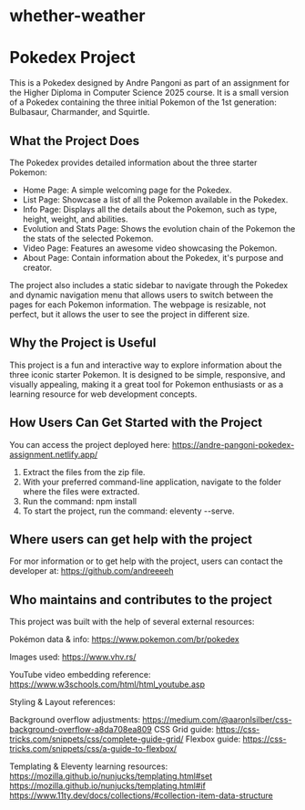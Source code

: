 # whether-weather
# Pokedex Project

This is a Pokedex designed by Andre Pangoni as part of an assignment for the Higher Diploma in Computer Science 2025 course.
It is a small version of a Pokedex containing the three initial Pokemon of the 1st generation: Bulbasaur, Charmander, and Squirtle.

## What the Project Does

The Pokedex provides detailed information about the three starter Pokemon:

- Home Page: A simple welcoming page for the Pokedex.
- List Page: Showcase a list of all the Pokemon available in the Pokedex.
- Info Page: Displays all the details about the Pokemon, such as type, height, weight, and abilities.
- Evolution and Stats Page: Shows the evolution chain of the Pokemon the the stats of the selected Pokemon.
- Video Page: Features an awesome video showcasing the Pokemon.
- About Page: Contain information about the Pokedex, it's purpose and creator.

The project also includes a static sidebar to navigate through the Pokedex and dynamic navigation menu that allows users to switch between the pages for each Pokemon information.
The webpage is resizable, not perfect, but it allows the user to see the project in different size.

## Why the Project is Useful

This project is a fun and interactive way to explore information about the three iconic starter Pokemon. It is designed to be simple, responsive, and visually appealing, making it a great tool for Pokemon enthusiasts or as a learning resource for web development concepts.

## How Users Can Get Started with the Project

You can access the project deployed here: https://andre-pangoni-pokedex-assignment.netlify.app/

1. Extract the files from the zip file.
2. With your preferred command-line application, navigate to the folder where the files were extracted.
3. Run the command: npm install
4. To start the project, run the command: eleventy --serve.

## Where users can get help with the project

For mor information or to get help with the project, users can contact the developer at: https://github.com/andreeeeh

## Who maintains and contributes to the project

This project was built with the help of several external resources:

Pokémon data & info:
https://www.pokemon.com/br/pokedex

Images used:
https://www.vhv.rs/

YouTube video embedding reference:
https://www.w3schools.com/html/html_youtube.asp

Styling & Layout references:

Background overflow adjustments: https://medium.com/@aaronlsilber/css-background-overflow-a8da708ea809
CSS Grid guide: https://css-tricks.com/snippets/css/complete-guide-grid/
Flexbox guide: https://css-tricks.com/snippets/css/a-guide-to-flexbox/

Templating & Eleventy learning resources:
https://mozilla.github.io/nunjucks/templating.html#set
https://mozilla.github.io/nunjucks/templating.html#if
https://www.11ty.dev/docs/collections/#collection-item-data-structure